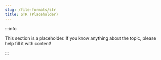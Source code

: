 ```yaml
---
slug: /file-formats/str
title: STR (Placeholder)
---
```


:::info

This section is a placeholder. If you know anything about the topic, please help fill it with content!

:::
